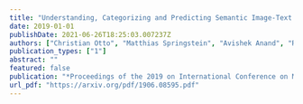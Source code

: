 ```yaml
---
title: "Understanding, Categorizing and Predicting Semantic Image-Text Relations"
date: 2019-01-01
publishDate: 2021-06-26T18:25:03.007237Z
authors: ["Christian Otto", "Matthias Springstein", "Avishek Anand", "Ralph Ewerth"]
publication_types: ["1"]
abstract: ""
featured: false
publication: "*Proceedings of the 2019 on International Conference on Multimedia Retrieval*"
url_pdf: "https://arxiv.org/pdf/1906.08595.pdf"
---
```


